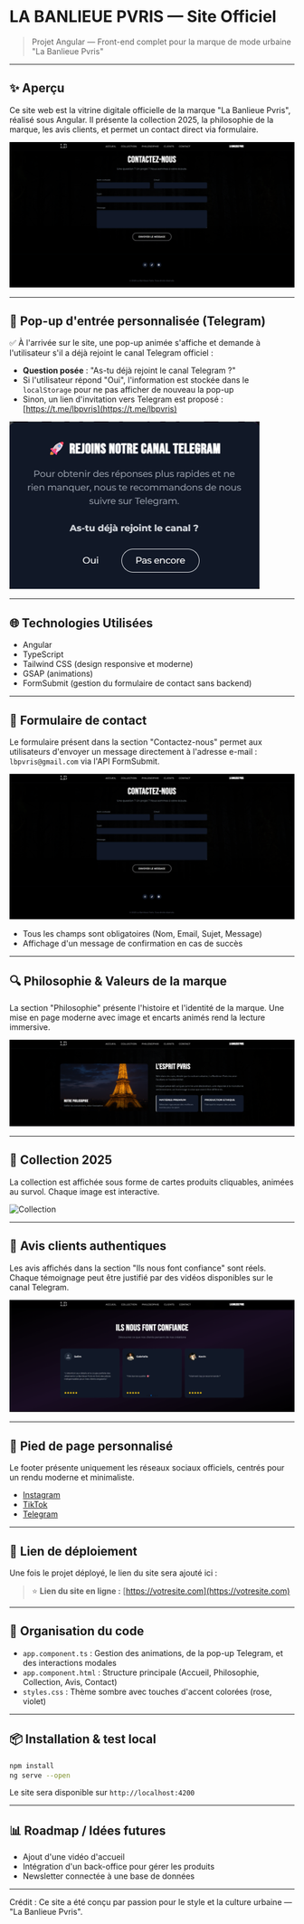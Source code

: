 # LA BANLIEUE PVRIS — Site Officiel

> Projet Angular — Front-end complet pour la marque de mode urbaine "La Banlieue Pvris"

---

## ✨ Aperçu

Ce site web est la vitrine digitale officielle de la marque "La Banlieue Pvris", réalisé sous Angular. Il présente la collection 2025, la philosophie de la marque, les avis clients, et permet un contact direct via formulaire.

![Accueil](./la-banlieue-pvris/src/assets/result/contact.png)

---

## 👋 Pop-up d'entrée personnalisée (Telegram)

✅ À l'arrivée sur le site, une pop-up animée s'affiche et demande à l'utilisateur s'il a déjà rejoint le canal Telegram officiel :

* **Question posée** : "As-tu déjà rejoint le canal Telegram ?"
* Si l'utilisateur répond "Oui", l'information est stockée dans le `localStorage` pour ne pas afficher de nouveau la pop-up
* Sinon, un lien d'invitation vers Telegram est proposé : [https://t.me/lbpvris](https://t.me/lbpvris)

![Pop-up Telegram](./la-banlieue-pvris/src/assets/result/popup.png)

---

## 🌐 Technologies Utilisées

* Angular
* TypeScript
* Tailwind CSS (design responsive et moderne)
* GSAP (animations)
* FormSubmit (gestion du formulaire de contact sans backend)

---

## 📧 Formulaire de contact

Le formulaire présent dans la section "Contactez-nous" permet aux utilisateurs d'envoyer un message directement à l'adresse e-mail : `lbpvris@gmail.com` via l'API FormSubmit.

![Contact](./la-banlieue-pvris/src/assets/result/contact.png)

* Tous les champs sont obligatoires (Nom, Email, Sujet, Message)
* Affichage d'un message de confirmation en cas de succès

---

## 🔍 Philosophie & Valeurs de la marque

La section "Philosophie" présente l'histoire et l'identité de la marque. Une mise en page moderne avec image et encarts animés rend la lecture immersive.

![Philosophie](./la-banlieue-pvris/src/assets/result/philosophie.png)

---

## 📅 Collection 2025

La collection est affichée sous forme de cartes produits cliquables, animées au survol. Chaque image est interactive.

![Collection](./la-banlieue-pvris/src/assets/result/collections.png)

---

## 👥 Avis clients authentiques

Les avis affichés dans la section "Ils nous font confiance" sont réels. Chaque témoignage peut être justifié par des vidéos disponibles sur le canal Telegram.

![Clients](./la-banlieue-pvris/src/assets/result/clients.png)

---

## 📖 Pied de page personnalisé

Le footer présente uniquement les réseaux sociaux officiels, centrés pour un rendu moderne et minimaliste.

* [Instagram](https://www.instagram.com/lbpvris/#)
* [TikTok](https://www.tiktok.com/@lb.pvris)
* [Telegram](https://t.me/lbpvris)

---

## 🚀 Lien de déploiement

Une fois le projet déployé, le lien du site sera ajouté ici :

> ⭐ **Lien du site en ligne :** [https://votresite.com](https://votresite.com)

---

## 📑 Organisation du code

* `app.component.ts` : Gestion des animations, de la pop-up Telegram, et des interactions modales
* `app.component.html` : Structure principale (Accueil, Philosophie, Collection, Avis, Contact)
* `styles.css` : Thème sombre avec touches d'accent colorées (rose, violet)

---

## 📦 Installation & test local

```bash
npm install
ng serve --open
```

Le site sera disponible sur `http://localhost:4200`

---

## 📊 Roadmap / Idées futures

* Ajout d'une vidéo d'accueil
* Intégration d'un back-office pour gérer les produits
* Newsletter connectée à une base de données

---

Crédit : Ce site a été conçu par passion pour le style et la culture urbaine — "La Banlieue Pvris".
